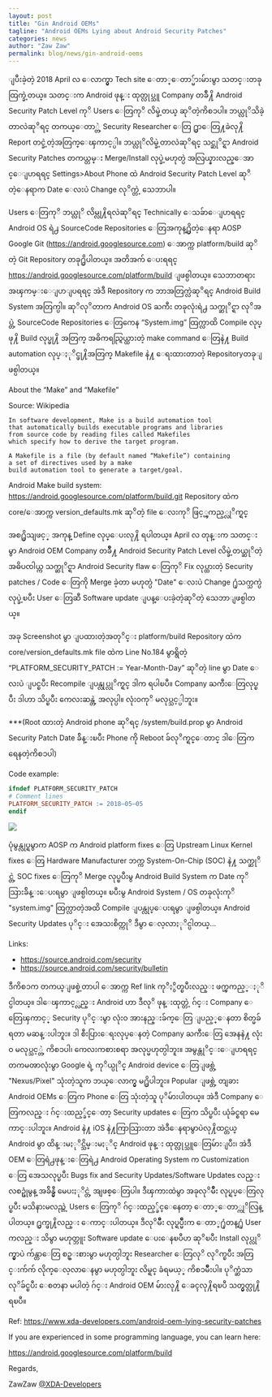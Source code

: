 ```yaml
---
layout: post
title: "Gin Android OEMs"
tagline: "Android OEMs Lying about Android Security Patches"
categories: news
author: "Zaw Zaw"
permalink: blog/news/gin-android-oems
---
```


ျပီးခဲ့တဲ့ 2018 April လ ေလာက္မွာ Tech site ေတာ္ေတာ္မ်ားမ်ားမွာ သတင္းတခုထြက္ခဲ့တယ္။ သတင္းက Android ဖုန္း ထုတ္လုပ္သူ Company တခ်ဳ႔ိ Android Security Patch Level ကုိ Users ေတြကုိ လိမ္ခဲ့တယ္ ဆုိတဲ့ကိစၥပါ။ ဘယ္လုိသိခဲ့တာလဲဆုိရင္ တကယ္ေတာ္တဲ့ Security Researcher ေတြ ႐ွာေတြ႔ခဲလု႔ိ Report တင္ခဲ့တဲ့အတြက္ေၾကာင့္ပါ။ ဘယ္လုိလိမ္ခဲ့တာလဲဆုိရင္ သင္ဆုိင္ရာ Android Security Patches တကယ္တမ္း Merge/Install လုပ္ခဲ့မဟုတ္ပဲ အလြယ္နားလည္ေအာင္ေျပာရရင္ Settings>About Phone ထဲ Android Security Patch Level ဆုိတဲ့ေနရာက Date ေလးပဲ Change လုိက္တဲ့ သေဘာပါ။

Users ေတြကုိ ဘယ္လုိ လိမ္လု႔ိရလဲဆုိရင္ Technically ေသခ်ာေျပာရရင္ Android OS ရဲ႕ SourceCode Repositories ေတြအကုန္႐ွိတဲ့ေနရာ AOSP Google Git (https://android.googlesource.com) ေအာက္က platform/build ဆုိတဲ့ Git Repository တခု႐ွိပါတယ္။ အတိအက် ေပးရရင္ https://android.googlesource.com/platform/build ျဖစ္ပါတယ္။ သေဘာတရား အၾကမ္းေျပာျပရရင္ အဲဒီ Repository က ဘာအတြက္လဲဆုိရင္ Android Build System အတြက္ပါ။ ဆုိလုိတာက Android OS ႀကီး တခုလုံးရဲ႕ သက္ဆုိင္ရာ လုိအပ္တဲ့ SourceCode Repositories ေတြကေန “System.img” ထြက္လာထိ Compile လုပ္ဖု႔ိ Build လုပ္ဖု႔ိ အတြက္ အဓိကရည္ရြယ္ထားတဲ့ make command ေတြနဲ႔ Build automation လုပ္ႏုိင္ဖု႔ိအတြက္ Makefile နဲ႔ ေရးထားတာတဲ့ Repositoryတခုျဖစ္ပါတယ္။

About the “Make” and “Makefile”

Source: Wikipedia

```
In software development, Make is a build automation tool 
that automatically builds executable programs and libraries 
from source code by reading files called Makefiles 
which specify how to derive the target program.

A Makefile is a file (by default named “Makefile”) containing 
a set of directives used by a make 
build automation tool to generate a target/goal.
```

Android Make build system: https://android.googlesource.com/platform/build.git Repository ထဲက core/ေအာက္က version_defaults.mk ဆုိတဲ့ file ေလးကုိ ဖြင့္ၾကည့္လုိက္ရင္

<script src="https://gist.github.com/zawzaww/3fc7723ebc6b87f0fe043693e67d1463.js"></script>

အစ႐ွိသျဖင့္ အကုန္ Define လုပ္ေပးလု႔ိ ရပါတယ္။ April လ တုန္းက သတင္းမွာ Android OEM Company တခ်ဳိ႔ Android Security Patch Level လိမ္ခဲ့တယ္ဆုိတဲ့ အဓိပၸါယ္က သက္ဆုိင္ရာ Android Security flaw ေတြကုိ Fix လုပ္ထားတဲ့ Security patches / Code ေတြကို Merge ခဲ့တာ မဟုတ္ပဲ "Date" ေလးပဲ Change ႐ုံသက္သက္ပဲ လုပ္ခဲ့ၿပီး User ေတြဆီ Software update ျပန္ေပးခဲ့တဲ့ဆုိတဲ့ သေဘာျဖစ္ပါတယ္။

အခု Screenshot မွာ ျပထားတဲ့အတုိင္း platform/build Repository ထဲက core/version_defaults.mk file ထဲက Line No.184 မွာရွိတဲ့ “PLATFORM_SECURITY_PATCH := Year-Month-Day” ဆုိတဲ့ line မွာ Date ေလးပဲ ျပင္ၿပီး Recompile ျပန္လုပ္လုိက္ရင္ ဒါက ရပါၿပီ။ Company ႀကီးေတြလုပ္ၿပီး ဒါဟာ သိပ္ၿပီး ကေလးဆန္တဲ့ အလုပ္ပါ။ လုံးဝကုိ မလုပ္သင့္ပါဘူး။

***(Root ထားတဲ့ Android phone ဆုိရင္ /system/build.prop မွာ Android Security Patch Date ခ်ိန္းၿပီး Phone ကို Reboot ခ်လုိက္ရင္ေတာင္ ဒါေတြက ရေနတဲ့ကိစၥပါ)

Code example:

```mk
ifndef PLATFORM_SECURITY_PATCH
# Comment lines
PLATFORM_SECURITY_PATCH := 2018–05–05
endif
```

<img src="https://cdn-images-1.medium.com/max/800/1*J88H5_PwEklu9zFgoGfKgg.png" />

ပုံမွန္လုပ္ရမွာက AOSP က Android platform fixes ေတြ Upstream Linux Kernel fixes ေတြ Hardware Manufacturer ဘက္က System-On-Chip (SOC) နဲ႔ သက္ဆုိင္တဲ့ SOC fixes ေတြကုိ Merge လုပ္ၿပီးမွ Android Build System က Date ကုိ သြားခ်ိန္းေပးရမွာ ျဖစ္ပါတယ္။ ၿပီးမွ Android System / OS တခုလုံးကုိ "system.img" ထြက္လာတဲ့အထိ Compile ျပန္လုပ္ေပးရမွာ ျဖစ္ပါတယ္။ Android Security Updates ပုိင္း အေသးစိတ္ကုိ ဒီမွာ ေလ့လာႏုိင္ပါတယ္...

Links:
- https://source.android.com/security
- https://source.android.com/security/bulletin

ဒီကိစၥက တကယ္ျဖစ္ခဲ့တာပါ ေအာက္က Ref link ကုိႏွိတ္ၿပီးလည္း ဖက္ၾကည့္ႏုိင္ပါတယ္။ ဒါေၾကာင့္လည္း Android ဟာ ဒီလုိ ဖုန္းထုတ္တဲ့ ဂ်င္း Company ေတြေၾကာင့္ Security ပုိင္းမွာ လုံးဝ အားနည္းခ်က္ေတြ ျပည့္ေနတာ စိတ္မခ်ရတာ မဆန္းပါဘူး။ ဒါ စီးပြားေရးလုပ္ေနတဲ့ Company ႀကီးေတြ အေနနဲ႔ လုံးဝ မလုပ္သင့္တဲ့ ကိစၥပါ၊ ကေလးကစားစရာ အလုပ္မဟုတ္ပါဘူး။ အမွန္တုိင္းေျပာရရင္ တကမၻာလုံးမွာ Google ရဲ့ ကုိယ္ပုိင္ Android device ေတြျဖစ္တဲ့ "Nexus/Pixel" သုံးတဲ့သူက ဘယ္ေလာက္မွ မ႐ွိပါဘူး။ Popular ျဖစ္တဲ့ တျခား Android OEMs ေတြက Phone ေတြ သုံးတဲ့သူ ပုိမ်ားပါတယ္။ အဲဒီ Company ေတြကလည္း ဂ်င္းထည့္ခ်င္ေတာ့ Security updates ေတြက သိပ္ၿပီး ယုံခ်င္စရာ မေကာင္းပါဘူး။ Android နဲ႔ iOS နဲ႔ကြာသြားတာ အဲဒီေနရာမွာပဲလု႔ိထင္တယ္ Android မွာ ထိန္းမႏုိင္သိမ္းမႏုိင္ Android ဖုန္း ထုတ္လုပ္သူေတြမ်ားျပီး၊ အဲဒီ OEM ေတြရဲ႕ဖုန္းေတြရဲ႕ Android Operating System က Customization ေတြ အေသလုပ္ၿပီး Bugs fix and Security Updates/Software Updates လည္း လစဥ္ပုံမွန္ အခ်ိန္မွီ မေပးႏုိင္တဲ့ အျဖစ္ေတြပါ။ ဒီၾကားထဲမွာ အခုလုိမ်ဳိး လုပ္ရပ္ေတြလုပ္ၿပီး မသိနားမလည္တဲ့ Users ေတြကုိ ဂ်င္းထည့္ခ်င္ေနေတာ့ ေတာ္ေတာ္ကုိလြန္ပါတယ္။ ႐ွက္ဖု႔ိလည္း ေကာင္းပါတယ္။ ဒီလုိမ်ဳိး လုပ္ရပ္မ်ဳိးက ေတာ္႐ုံတန္႐ုံ User ကလည္း သိမွာ မဟုတ္ဘူး Software update ေပးေနၿပီဟ ဆုိၿပီး Install လုပ္လုိက္မွာပဲ က်န္တာေတြ စဥ္းစားမွာ မဟုတ္ပါဘူး Researcher ေတြလုိ လုိက္ၿပီး အတြင္းက်က် လိုက္‌ေလ့လာေနမွာ မဟုတ္ပါဘူး လိမ္ရင္ ခံရမယ့္ ကိစၥမ်ဳိးပါ။ ပုိက္ဆံသာ လုိခ်င္ၿပီး ေစတနာ မပါတဲ့ ဂ်င္း Android OEM မ်ားလု႔ိ ေခၚလု႔ိရၿပီ သတ္မွတ္လု႔ိရၿပီ။

Ref: https://www.xda-developers.com/android-oem-lying-security-patches

If you are experienced in some programming language, you can learn here:

https://android.googlesource.com/platform/build


Regards,

ZawZaw [@XDA-Developers](https://forum.xda-developers.com/member.php?u=7581611)
